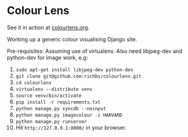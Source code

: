 Colour Lens
===========
See it in action at [colourlens.org](http://colourlens.org/).

Working up a generic colour visualising Django site.

Pre-requisites: Assuming use of virtualenv. Also need libjpeg-dev and python-dev for image work, e.g:

1. `sudo apt-get install libjpeg-dev python-dev`
2. `git clone git@github.com:richbs/colourlens.git`
3. `cd colourlens`
4. `virtualenv --distribute venv`
5. `source venv/bin/activate`
6. `pip install -r requirements.txt`
7. `python manage.py syncdb --noinput`
8. `python manage.py imagecolour -i HARVARD`
9. `python manage.py runserver`
10. Hit `http://127.0.0.1:8000/` in your browser.

